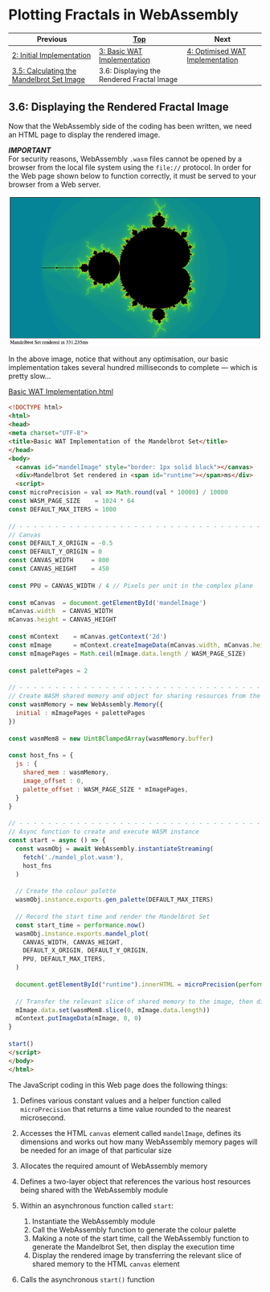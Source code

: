 # Plotting Fractals in WebAssembly

| Previous | [Top](/chriswhealy/plotting-fractals-in-webassembly) | Next
|---|---|---
| [2: Initial Implementation](../../02%20Initial%20Implementation/) | [3: Basic WAT Implementation](../) | [4: Optimised WAT Implementation](../../04%20WAT%20Optimised%20Implementation/)
| [3.5: Calculating the Mandelbrot Set Image](../05/) | 3.6: Displaying the Rendered Fractal Image |

## 3.6: Displaying the Rendered Fractal Image

Now that the WebAssembly side of the coding has been written, we need an HTML page to display the rendered image.

***IMPORTANT***<br>
For security reasons, WebAssembly `.wasm` files cannot be opened by a browser from the local file system using the `file://` protocol.
In order for the Web page shown below to function correctly, it must be served to your browser from a Web server.

![Basic WAT Implementation](/assets/chriswhealy/basic-rendered-mbset.png)

In the above image, notice that without any optimisation, our basic implementation takes several hundred milliseconds to complete &mdash; which is pretty slow...

[Basic WAT Implementation.html](../wat-basic-implementation.html)

```html
<!DOCTYPE html>
<html>
<head>
<meta charset="UTF-8">
<title>Basic WAT Implementation of the Mandelbrot Set</title>
</head>
<body>
  <canvas id="mandelImage" style="border: 1px solid black"></canvas>
  <div>Mandelbrot Set rendered in <span id="runtime"></span>ms</div>
  <script>
const microPrecision = val => Math.round(val * 10000) / 10000
const WASM_PAGE_SIZE    = 1024 * 64
const DEFAULT_MAX_ITERS = 1000

// - - - - - - - - - - - - - - - - - - - - - - - - - - - - - - - - - - - - - - - - - - - - - - - -
// Canvas
const DEFAULT_X_ORIGIN = -0.5
const DEFAULT_Y_ORIGIN = 0
const CANVAS_WIDTH     = 800
const CANVAS_HEIGHT    = 450

const PPU = CANVAS_WIDTH / 4 // Pixels per unit in the complex plane

const mCanvas  = document.getElementById('mandelImage')
mCanvas.width  = CANVAS_WIDTH
mCanvas.height = CANVAS_HEIGHT

const mContext    = mCanvas.getContext('2d')
const mImage      = mContext.createImageData(mCanvas.width, mCanvas.height)
const mImagePages = Math.ceil(mImage.data.length / WASM_PAGE_SIZE)

const palettePages = 2

// - - - - - - - - - - - - - - - - - - - - - - - - - - - - - - - - - - - - - - - - - - - - - - - -
// Create WASM shared memory and object for sharing resources from the host environment
const wasmMemory = new WebAssembly.Memory({
  initial : mImagePages + palettePages
})

const wasmMem8 = new Uint8ClampedArray(wasmMemory.buffer)

const host_fns = {
  js : {
    shared_mem : wasmMemory,
    image_offset : 0,
    palette_offset : WASM_PAGE_SIZE * mImagePages,
  }
}

// - - - - - - - - - - - - - - - - - - - - - - - - - - - - - - - - - - - - - - - - - - - - - - - -
// Async function to create and execute WASM instance
const start = async () => {
  const wasmObj = await WebAssembly.instantiateStreaming(
    fetch('./mandel_plot.wasm'),
    host_fns
  )

  // Create the colour palette
  wasmObj.instance.exports.gen_palette(DEFAULT_MAX_ITERS)

  // Record the start time and render the Mandelbrot Set
  const start_time = performance.now()
  wasmObj.instance.exports.mandel_plot(
    CANVAS_WIDTH, CANVAS_HEIGHT,
    DEFAULT_X_ORIGIN, DEFAULT_Y_ORIGIN,
    PPU, DEFAULT_MAX_ITERS,
  )

  document.getElementById("runtime").innerHTML = microPrecision(performance.now() - start_time)

  // Transfer the relevant slice of shared memory to the image, then display it in the canvas
  mImage.data.set(wasmMem8.slice(0, mImage.data.length))
  mContext.putImageData(mImage, 0, 0)
}

start()
</script>
</body>
</html>
```

The JavaScript coding in this Web page does the following things:

1. Defines various constant values and a helper function called `microPrecision` that returns a time value rounded to the nearest microsecond.

1. Accesses the HTML `canvas` element called `mandelImage`, defines its dimensions and works out how many WebAssembly memory pages will be needed for an image of that particular size

1. Allocates the required amount of WebAssembly memory

1. Defines a two-layer object that references the various host resources being shared with the WebAssembly module

1. Within an asynchronous function called `start`:
    1. Instantiate the WebAssembly module
    1. Call the WebAssembly function to generate the colour palette
    1. Making a note of the start time, call the WebAssembly function to generate the Mandelbrot Set, then display the execution time
    1. Display the rendered image by transferring the relevant slice of shared memory to the HTML `canvas` element

1. Calls the asynchronous `start()` function
